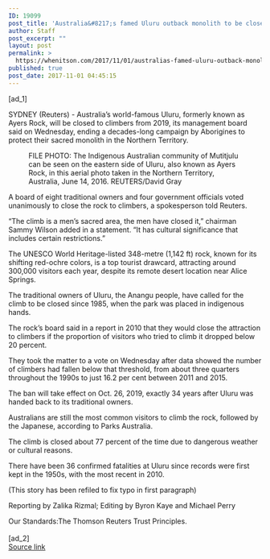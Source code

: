 ```yaml
---
ID: 19099
post_title: 'Australia&#8217;s famed Uluru outback monolith to be closed to climbers'
author: Staff
post_excerpt: ""
layout: post
permalink: >
  https://whenitson.com/2017/11/01/australias-famed-uluru-outback-monolith-to-be-closed-to-climbers/
published: true
post_date: 2017-11-01 04:45:15
---
```

 [ad_1]
<br><div data-reactid="34"><p data-reactid="35">SYDNEY (Reuters) - Australia’s world-famous Uluru, formerly known as Ayers Rock, will be closed to climbers from 2019, its management board said on Wednesday, ending a decades-long campaign by Aborigines to protect their sacred monolith in the Northern Territory. </p><div class="PrimaryAsset_container_2pnvl" data-reactid="36"><div class="Image_container_1tVQo" data-reactid="37"><figure tabindex="-1" data-reactid="38"/><figcaption data-reactid="41"><span class="Image_caption_KoNH1" data-reactid="42">FILE PHOTO: The Indigenous Australian community of Mutitjulu can be seen on the eastern side of Uluru, also known as Ayers Rock, in this aerial photo taken in the Northern Territory, Australia, June 14, 2016.     REUTERS/David Gray </span></figcaption></div></div><p data-reactid="43">A board of eight traditional owners and four government officials voted unanimously to close the rock to climbers, a spokesperson told Reuters. </p><p data-reactid="44">“The climb is a men’s sacred area, the men have closed it,” chairman Sammy Wilson added in a statement. “It has cultural significance that includes certain restrictions.”  </p><p data-reactid="45">The UNESCO World Heritage-listed 348-metre (1,142 ft) rock, known for its shifting red-ochre colors, is a top tourist drawcard, attracting around 300,000 visitors each year, despite its remote desert location near Alice Springs. </p><p data-reactid="46">The traditional owners of Uluru, the Anangu people, have called for the climb to be closed since 1985, when the park was placed in indigenous hands.  </p><p data-reactid="47">The rock’s board said in a report in 2010 that they would close the attraction to climbers if the proportion of visitors who tried to climb it dropped below 20 percent. </p><p data-reactid="48">They took the matter to a vote on Wednesday after data showed the number of climbers had fallen below that threshold, from about three quarters throughout the 1990s to just 16.2 per cent between 2011 and 2015. </p><p data-reactid="49">The ban will take effect on Oct. 26, 2019, exactly 34 years after Uluru was handed back to its traditional owners. </p><p data-reactid="50">Australians are still the most common visitors to climb the rock, followed by the Japanese, according to Parks Australia. </p><p data-reactid="51">The climb is closed about 77 percent of the time due to dangerous weather or cultural reasons.  </p><p data-reactid="52">There have been 36 confirmed fatalities at Uluru since records were first kept in the 1950s, with the most recent in 2010. </p><p data-reactid="53">(This story has been refiled to fix typo in first paragraph) </p><div class="Attribution_attribution_o4ojT" data-reactid="54"><p class="Attribution_content_27_rw" data-reactid="55">Reporting by Zalika Rizmal; Editing by Byron Kaye and Michael Perry</p></div><div class="ArticleBody_trustBadgeContainer_1_iEv" data-reactid="56"><span class="ArticleBody_trustBadgeTitle_3xFqc" data-reactid="57">Our Standards:</span><span class="trustBadgeUrl" data-reactid="58">The Thomson Reuters Trust Principles.</span></div></div>
<br>[ad_2]
<br><a href="http://feeds.reuters.com/~r/Reuters/worldNews/~3/MnV1yjM5-VU/australias-famed-uluru-outback-monolith-to-be-closed-to-climbers-idUSKBN1D13IC">Source link </a>